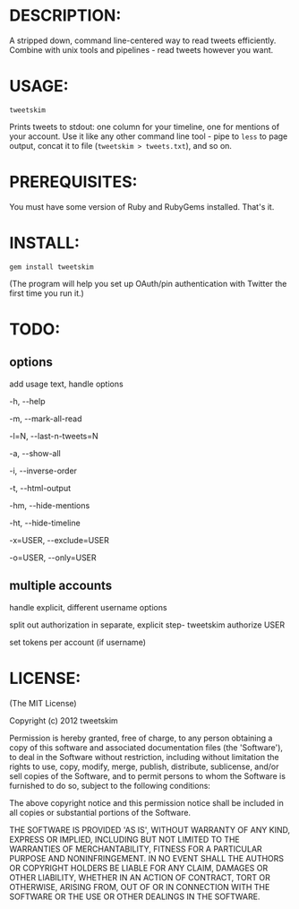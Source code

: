 
DESCRIPTION:
===========

A stripped down, command line-centered way to read tweets
efficiently. Combine with unix tools and pipelines - read tweets
however you want.


USAGE:
======

`tweetskim`

Prints tweets to stdout: one column for your timeline, one for
mentions of your account. Use it like any other command line tool -
pipe to `less` to page output, concat it to file (`tweetskim >
tweets.txt`), and so on.


PREREQUISITES:
==============

You must have some version of Ruby and RubyGems installed. That's it.


INSTALL:
========

`gem install tweetskim`

(The program will help you set up OAuth/pin authentication with Twitter
the first time you run it.)


TODO:
=====


options
----

add usage text, handle options

-h, --help

-m, --mark-all-read

-l=N, --last-n-tweets=N

-a, --show-all

-i, --inverse-order

-t, --html-output

-hm, --hide-mentions

-ht, --hide-timeline

-x=USER, --exclude=USER

-o=USER, --only=USER


multiple accounts
------
handle explicit, different username options

split out authorization in separate, explicit step- tweetskim authorize USER

set tokens per account (if username)


LICENSE:
========

(The MIT License)

Copyright (c) 2012 tweetskim

Permission is hereby granted, free of charge, to any person obtaining
a copy of this software and associated documentation files (the
'Software'), to deal in the Software without restriction, including
without limitation the rights to use, copy, modify, merge, publish,
distribute, sublicense, and/or sell copies of the Software, and to
permit persons to whom the Software is furnished to do so, subject to
the following conditions:

The above copyright notice and this permission notice shall be
included in all copies or substantial portions of the Software.

THE SOFTWARE IS PROVIDED 'AS IS', WITHOUT WARRANTY OF ANY KIND,
EXPRESS OR IMPLIED, INCLUDING BUT NOT LIMITED TO THE WARRANTIES OF
MERCHANTABILITY, FITNESS FOR A PARTICULAR PURPOSE AND NONINFRINGEMENT.
IN NO EVENT SHALL THE AUTHORS OR COPYRIGHT HOLDERS BE LIABLE FOR ANY
CLAIM, DAMAGES OR OTHER LIABILITY, WHETHER IN AN ACTION OF CONTRACT,
TORT OR OTHERWISE, ARISING FROM, OUT OF OR IN CONNECTION WITH THE
SOFTWARE OR THE USE OR OTHER DEALINGS IN THE SOFTWARE.
